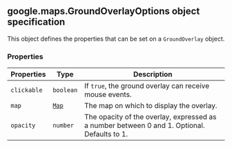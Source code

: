 <h2 id="GroundOverlayOptions">
google.maps.GroundOverlayOptions
object specification
</h2><p>This object defines the properties that can be set on a <code>GroundOverlay</code> object.</p><h3>Properties</h3><table summary="interface GroundOverlayOptions - Properties" width="100%">
<thead>
<tr><th>Properties</th>
<th>Type</th>
<th>Description</th>
</tr></thead>
<tbody>
<tr>
<td><code>clickable</code></td>
<td><code>boolean</code></td>
<td>If <code>true</code>, the ground overlay can receive mouse events.</td>
</tr>
<tr>
<td><code>map</code></td>
<td><code><a href="#Map">Map</a></code></td>
<td>The map on which to display the overlay.</td>
</tr>
<tr>
<td><code>opacity</code></td>
<td><code>number</code></td>
<td>The opacity of the overlay, expressed as a number between 0 and 1. Optional. Defaults to 1.</td>
</tr>
</tbody>
</table>
